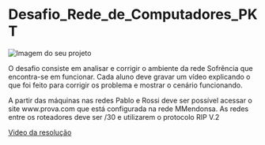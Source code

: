 # Desafio_Rede_de_Computadores_PKT
![Imagem do seu projeto](https://imgs.search.brave.com/cylEu7sstobuQ1eo1y03HpPdbxlKyOhNAeRTRB5ba-g/rs:fit:860:0:0/g:ce/aHR0cHM6Ly9sb2dv/d2lrLmNvbS9jb250/ZW50L3VwbG9hZHMv/aW1hZ2VzL2Npc2Nv/LXN5c3RlbXM5NzYw/LmpwZw)


<p>O desafio consiste em analisar e corrigir o ambiente da rede Sofrência que encontra-se em funcionar. Cada aluno deve gravar um vídeo explicando o que foi feito para corrigir os problema e mostrar o cenário funcionando. </p>

<p>A partir das máquinas nas redes Pablo e Rossi deve ser possível acessar o site www.prova.com que está configurada na rede MMendonsa. As redes entre os roteadores deve ser /30 e utilizarem o protocolo RIP V.2 </p>


[Video da resolução](https://pages.github.com/](https://youtu.be/cowoDTzlLzw)https://youtu.be/cowoDTzlLzw)
 

